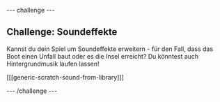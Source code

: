 \--- challenge \---

## Challenge: Soundeffekte

Kannst du dein Spiel um Soundeffekte erweitern - für den Fall, dass das Boot einen Unfall baut oder es die Insel erreicht? Du könntest auch Hintergrundmusik laufen lassen!

[[[generic-scratch-sound-from-library]]]

\--- /challenge \---